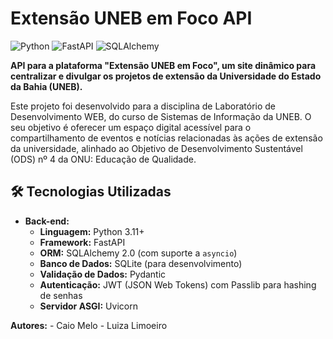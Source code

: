 # Extensão UNEB em Foco API

![Python](https://img.shields.io/badge/Python-3.11+-blue.svg)
![FastAPI](https://img.shields.io/badge/FastAPI-0.110+-green.svg)
![SQLAlchemy](https://img.shields.io/badge/SQLAlchemy-2.0-red.svg)

**API para a plataforma "Extensão UNEB em Foco", um site dinâmico para centralizar e divulgar os projetos de extensão da Universidade do Estado da Bahia (UNEB).**

Este projeto foi desenvolvido para a disciplina de Laboratório de Desenvolvimento WEB, do curso de Sistemas de Informação da UNEB. O seu objetivo é oferecer um espaço digital acessível para o compartilhamento de eventos e notícias relacionadas às ações de extensão da universidade, alinhado ao Objetivo de Desenvolvimento Sustentável (ODS) nº 4 da ONU: Educação de Qualidade.

## 🛠️ Tecnologias Utilizadas

* **Back-end:**
    * **Linguagem:** Python 3.11+
    * **Framework:** FastAPI
    * **ORM:** SQLAlchemy 2.0 (com suporte a `asyncio`)
    * **Banco de Dados:** SQLite (para desenvolvimento)
    * **Validação de Dados:** Pydantic
    * **Autenticação:** JWT (JSON Web Tokens) com Passlib para hashing de senhas
    * **Servidor ASGI:** Uvicorn

**Autores:**
    - Caio Melo
    - Luiza Limoeiro